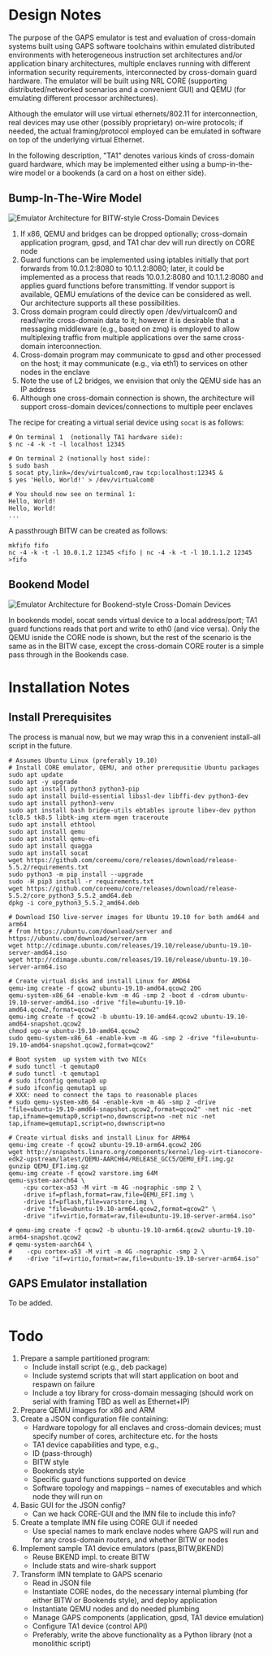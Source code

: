 # Design Notes

The purpose of the GAPS emulator is test and evaluation of cross-domain systems built using GAPS software toolchains within emulated distributed environments with heterogeneous instruction set architectures and/or application binary architectures, multiple enclaves running with different information security requirements, interconnected by cross-domain guard hardware. The emulator will be built using NRL CORE (supporting distributed/networked scenarios and a convenient GUI) and QEMU (for emulating different processor architectures). 

Although the emulator will use virtual ethernets/802.11 for interconnection, real devices may use other (possibly proprietary) on-wire protocols; if needed, the actual framing/protocol employed can be emulated in software on top of the underlying virtual Ethernet.

In the following description, "TA1" denotes various kinds of cross-domain guard hardware, which may be implemented either using a bump-in-the-wire model or a bookends (a card on a host on either side).

## Bump-In-The-Wire Model

![Emulator Architecture for BITW-style Cross-Domain Devices](emulator-bitw-arch.png)

1. If x86, QEMU and bridges can be dropped optionally; cross-domain application program, gpsd, and TA1 char dev will run directly on CORE node
2. Guard functions can be implemented using iptables initially that port forwards from 10.0.1.2:8080 to 10.1.1.2:8080; later, it could be implemented as a process that reads 10.0.1.2:8080 and 10.1.1.2:8080 and applies guard functions before transmitting. If vendor support is available, QEMU emulations of the device can be considered as well. Our architecture supports all these possibilities.
3. Cross domain program could directly open /dev/virtualcom0 and read/write cross-domain data to it; however it is desirable that a messaging middleware (e.g., based on zmq) is employed to allow multiplexing traffic from multiple applications over the same cross-domain interconnection.
4. Cross-domain program may communicate to gpsd and other processed on the host; it may communicate (e.g., via eth1) to services on other nodes in the enclave 
5. Note the use of L2 bridges, we envision that only the QEMU side has an IP address
6. Although one cross-domain connection is shown, the architecture will support cross-domain devices/connections to multiple peer enclaves

The recipe for creating a virtual serial device using `socat` is as follows:
```
# On terminal 1  (notionally TA1 hardware side):
$ nc -4 -k -t -l localhost 12345

# On terminal 2 (notionally host side):
$ sudo bash
$ socat pty,link=/dev/virtualcom0,raw tcp:localhost:12345 & 
$ yes 'Hello, World!' > /dev/virtualcom0

# You should now see on terminal 1:
Hello, World!
Hello, World!
...

```

A passthrough BITW can be created as follows:
```
mkfifo fifo
nc -4 -k -t -l 10.0.1.2 12345 <fifo | nc -4 -k -t -l 10.1.1.2 12345 >fifo
```

## Bookend Model

![Emulator Architecture for Bookend-style Cross-Domain Devices](emulator-bookend.png)

In bookends model, socat sends virtual device to a local address/port; TA1 guard functions reads that port and write to eth0 (and vice versa). Only the QEMU isnide the CORE node is shown, but the rest of the scenario is the same as in the BITW case, except the cross-domain CORE router is a simple pass through in the Bookends case.

# Installation Notes
## Install Prerequisites

The process is manual now, but we may wrap this in a convenient install-all script in the future.

```
# Assumes Ubuntu Linux (preferably 19.10)
# Install CORE emulator, QEMU, and other prerequsitie Ubuntu packages
sudo apt update
sudo apt -y upgrade
sudo apt install python3 python3-pip
sudo apt install build-essential libssl-dev libffi-dev python3-dev
sudo apt install python3-venv
sudo apt install bash bridge-utils ebtables iproute libev-dev python tcl8.5 tk8.5 libtk-img xterm mgen traceroute
sudo apt install ethtool
sudo apt install qemu
sudo apt install qemu-efi
sudo apt install quagga
sudo apt install socat
wget https://github.com/coreemu/core/releases/download/release-5.5.2/requirements.txt
sudo python3 -m pip install --upgrade
sudo -H pip3 install -r requirements.txt 
wget https://github.com/coreemu/core/releases/download/release-5.5.2/core_python3_5.5.2_amd64.deb
dpkg -i core_python3_5.5.2_amd64.deb 

# Download ISO live-server images for Ubuntu 19.10 for both amd64 and arm64
# from https://ubuntu.com/download/server and https://ubuntu.com/download/server/arm
wget http://cdimage.ubuntu.com/releases/19.10/release/ubuntu-19.10-server-amd64.iso
wget http://cdimage.ubuntu.com/releases/19.10/release/ubuntu-19.10-server-arm64.iso

# Create virtual disks and install Linux for AMD64
qemu-img create -f qcow2 ubuntu-19.10-amd64.qcow2 20G
qemu-system-x86_64 -enable-kvm -m 4G -smp 2 -boot d -cdrom ubuntu-19.10-server-amd64.iso -drive "file=ubuntu-19.10-amd64.qcow2,format=qcow2"
qemu-img create -f qcow2 -b ubuntu-19.10-amd64.qcow2 ubuntu-19.10-amd64-snapshot.qcow2 
chmod ugo-w ubuntu-19.10-amd64.qcow2
sudo qemu-system-x86_64 -enable-kvm -m 4G -smp 2 -drive "file=ubuntu-19.10-amd64-snapshot.qcow2,format=qcow2" 

# Boot system  up system with two NICs 
# sudo tunctl -t qemutap0
# sudo tunctl -t qemutap1
# sudo ifconfig qemutap0 up
# sudo ifconfig qemutap1 up
# XXX: need to connect the taps to reasonable places
# sudo qemu-system-x86_64 -enable-kvm -m 4G -smp 2 -drive "file=ubuntu-19.10-amd64-snapshot.qcow2,format=qcow2" -net nic -net tap,ifname=qemutap0,script=no,downscript=no -net nic -net tap,ifname=qemutap1,script=no,downscript=no

# Create virtual disks and install Linux for ARM64
qemu-img create -f qcow2 ubuntu-19.10-arm64.qcow2 20G
wget http://snapshots.linaro.org/components/kernel/leg-virt-tianocore-edk2-upstream/latest/QEMU-AARCH64/RELEASE_GCC5/QEMU_EFI.img.gz
gunzip QEMU_EFI.img.gz
qemu-img create -f qcow2 varstore.img 64M
qemu-system-aarch64 \
    -cpu cortex-a53 -M virt -m 4G -nographic -smp 2 \
    -drive if=pflash,format=raw,file=QEMU_EFI.img \
    -drive if=pflash,file=varstore.img \
    -drive "file=ubuntu-19.10-arm64.qcow2,format=qcow2" \
    -drive "if=virtio,format=raw,file=ubuntu-19.10-server-arm64.iso"

# qemu-img create -f qcow2 -b ubuntu-19.10-arm64.qcow2 ubuntu-19.10-arm64-snapshot.qcow2 
# qemu-system-aarch64 \
#    -cpu cortex-a53 -M virt -m 4G -nographic -smp 2 \
#    -drive "if=virtio,format=raw,file=ubuntu-19.10-server-arm64.iso"

```

## GAPS Emulator installation
To be added.

# Todo
1. Prepare a sample partitioned program: 
    * Include install script (e.g., deb package)
    * Include systemd scripts that will start application on boot and respawn on failure
    * Include a toy library for cross-domain messaging (should work on serial with framing TBD as well as Ethernet+IP)
2. Prepare QEMU images for x86 and ARM 
3. Create a JSON configuration file containing:
    * Hardware topology for all enclaves and cross-domain devices; must specify number of cores, architecture etc. for the hosts 
    * TA1 device capabilities and type, e.g.,
    * ID (pass-through)
    * BITW style
    * Bookends style
    * Specific guard functions supported on device
    * Software topology and mappings – names of executables and which node they will run on
4. Basic GUI for the JSON config?
    * Can we hack CORE-GUI and the IMN file to include this info? 
5. Create a template IMN file using CORE GUI if needed
    * Use special names to mark enclave nodes where GAPS will run and for any cross-domain routers, and whether BITW or nodes
6. Implement sample TA1 device emulators (pass,BITW,BKEND)
    * Reuse BKEND impl. to create BITW
    * Include stats and wire-shark support
7. Transform IMN template to GAPS scenario
    * Read in JSON file
    * Instantiate CORE nodes, do the necessary internal plumbing (for either BITW or Bookends style), and deploy application
    * Instantiate QEMU nodes and do needed plumbing
    * Manage GAPS components (application, gpsd, TA1 device emulation)
    * Configure TA1 device (control API)
    * Preferably, write the above functionality as a Python library (not a monolithic script)


